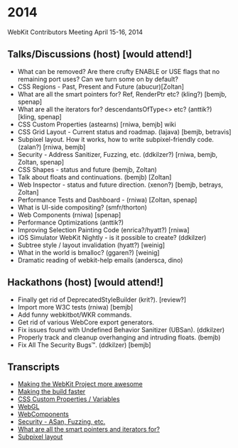 # 2014

WebKit Contributors Meeting April 15-16, 2014

## Talks/Discussions (host) [would attend!]

* What can be removed? Are there crufty ENABLE or USE flags that no remaining port uses? Can we turn some on by default?
* CSS Regions - Past, Present and Future (abucur)[Zoltan]
* What are all the smart pointers for? Ref, RenderPtr etc? (kling?) [bemjb, spenap]
* What are all the iterators for? descendantsOfType<> etc? (anttik?) [kling, spenap]
* CSS Custom Properties (astearns) [rniwa, bemjb] ​wiki
* CSS Grid Layout - Current status and roadmap. (lajava) [bemjb, betravis]
* Subpixel layout. How it works, how to write subpixel-friendly code. (zalan?) [rniwa, bemjb]
* Security - Address Sanitizer, Fuzzing, etc. (ddkilzer?) [rniwa, bemjb, Zoltan, spenap]
* CSS Shapes - status and future (bemjb, Zoltan)
* Talk about floats and continuations. (bemjb) [Zoltan]
* Web Inspector - status and future direction. (xenon?) [bemjb, betrays, Zoltan]
* Performance Tests and Dashboard - (rniwa) [Zoltan, spenap]
* What is UI-side compositing? (smfr/thorton)
* Web Components (rniwa) [spenap]
* Performance Optimizations (anttik?)
* Improving Selection Painting Code (enrica?/hyatt?) [rniwa]
* iOS Simulator WebKit Nightly - is it possible to create? (ddkilzer)
* Subtree style / layout invalidation (hyatt?) [weinig]
* What in the world is bmalloc? (ggaren?) [weinig]
* Dramatic reading of webkit-help emails (andersca, dino)

## Hackathons (host) [would attend!]

* Finally get rid of DeprecatedStyleBuilder (krit?). [review?]
* Import more W3C tests (rniwa) [bemjb]
* Add funny webkitbot/WKR commands.
* Get rid of various WebCore export generators.
* Fix issues found with Undefined Behavior Sanitizer (UBSan). (ddkilzer)
* Properly track and cleanup overhanging and intruding floats. (bemjb)
* Fix All The Security Bugs™. (ddkilzer) [bemjb]

## Transcripts

* [Making the WebKit Project more awesome](https://trac.webkit.org/wiki/More%20Awesome)
* [Making the build faster](https://trac.webkit.org/wiki/Faster%20Build)
* [CSS Custom Properties / Variables](https://trac.webkit.org/wiki/Cleanroom%20implement%20CSS%20Custom%20Properties)
* [WebGL](https://trac.webkit.org/attachment/wiki/April%202014%20Meeting/WebGL.pdf)
* [WebComponents](https://www.icloud.com/iw/#keynote/BAK-8W4OetTXW4BCpcyBCbuyzVm2YAQqnjSF/Presentation)
* [Security - ASan, Fuzzing, etc.](https://trac.webkit.org/wiki/2014%20Meeting%20Security%20Talk)
* [What are all the smart pointers and iterators for?](https://trac.webkit.org/wiki/2014%20Meeting%20Pointers%20and%20Iterators)
* [Subpixel layout](https://trac.webkit.org/wiki/2014%20Meeting%20Subpixel%20Layout)


